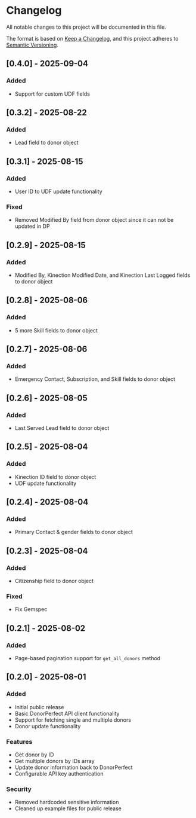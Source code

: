 # Changelog

All notable changes to this project will be documented in this file.

The format is based on [Keep a Changelog](https://keepachangelog.com/en/1.0.0/),
and this project adheres to [Semantic Versioning](https://semver.org/spec/v2.0.0.html).

## [0.4.0] - 2025-09-04

### Added
- Support for custom UDF fields

## [0.3.2] - 2025-08-22

### Added
- Lead field to donor object

## [0.3.1] - 2025-08-15

### Added
- User ID to UDF update functionality

### Fixed
- Removed Modified By field from donor object since it can not be updated in DP

## [0.2.9] - 2025-08-15

### Added
- Modified By, Kinection Modified Date, and Kinection Last Logged fields to donor object

## [0.2.8] - 2025-08-06

### Added
- 5 more Skill fields to donor object

## [0.2.7] - 2025-08-06

### Added
- Emergency Contact, Subscription, and Skill fields to donor object

## [0.2.6] - 2025-08-05

### Added
- Last Served Lead field to donor object

## [0.2.5] - 2025-08-04

### Added
- Kinection ID field to donor object
- UDF update functionality

## [0.2.4] - 2025-08-04

### Added
- Primary Contact & gender fields to donor object

## [0.2.3] - 2025-08-04

### Added
- Citizenship field to donor object

### Fixed
- Fix Gemspec

## [0.2.1] - 2025-08-02

### Added
- Page-based pagination support for `get_all_donors` method

## [0.2.0] - 2025-08-01

### Added
- Initial public release
- Basic DonorPerfect API client functionality
- Support for fetching single and multiple donors
- Donor update functionality

### Features
- Get donor by ID
- Get multiple donors by IDs array  
- Update donor information back to DonorPerfect
- Configurable API key authentication

### Security
- Removed hardcoded sensitive information
- Cleaned up example files for public release